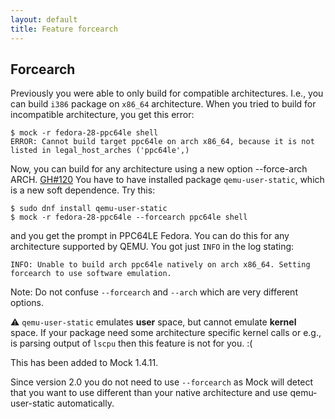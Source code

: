 ```yaml
---
layout: default
title: Feature forcearch
---
```

## Forcearch

Previously you were able to only build for compatible architectures. I.e., you can build `i386` package on `x86_64` architecture. When you tried to build for incompatible architecture, you get this error:

```
$ mock -r fedora-28-ppc64le shell
ERROR: Cannot build target ppc64le on arch x86_64, because it is not listed in legal_host_arches ('ppc64le',)
```

Now, you can build for any architecture using a new option --force-arch ARCH. [GH#120](https://github.com/rpm-software-management/mock/issues/120) You have to have installed package `qemu-user-static`, which is a new soft dependence. Try this:

```
$ sudo dnf install qemu-user-static
$ mock -r fedora-28-ppc64le --forcearch ppc64le shell
```

and you get the prompt in PPC64LE Fedora. You can do this for any architecture supported by QEMU.
You got just `INFO` in the log stating:

```
INFO: Unable to build arch ppc64le natively on arch x86_64. Setting forcearch to use software emulation.
```


Note: Do not confuse `--forcearch` and `--arch` which are very different options.

:warning: `qemu-user-static` emulates **user** space, but cannot emulate **kernel** space. If your package need some architecture specific kernel calls or e.g., is parsing output of `lscpu` then this feature is not for you. :(

This has been added to Mock 1.4.11.

Since version 2.0 you do not need to use `--forcearch` as Mock will detect that you want to use different than your native architecture and use qemu-user-static automatically.
